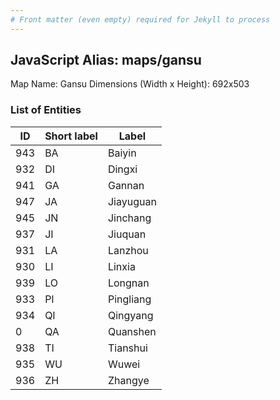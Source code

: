 ```yaml
---
# Front matter (even empty) required for Jekyll to process
---
```


## JavaScript Alias: maps/gansu

Map Name: Gansu
Dimensions (Width x Height): 692x503





### List of Entities

ID | Short label | Label
---|---|---|
943|BA|Baiyin
932|DI|Dingxi
941|GA|Gannan
947|JA|Jiayuguan
945|JN|Jinchang
937|JI|Jiuquan
931|LA|Lanzhou
930|LI|Linxia
939|LO|Longnan
933|PI|Pingliang
934|QI|Qingyang
0|QA|Quanshen
938|TI|Tianshui
935|WU|Wuwei
936|ZH|Zhangye

